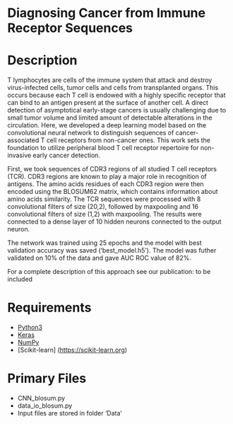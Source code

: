# Diagnosing Cancer from Immune Receptor Sequences 

# Description

T lymphocytes are cells of the immune system that attack and destroy virus-infected cells, tumor cells and cells from transplanted organs. This occurs because each T cell is endowed with a highly specific receptor that can bind to an antigen present at the surface of another cell. A direct detection of asymptotical early-stage cancers is usually challenging due to small tumor volume and limited amount of detectable alterations in the circulation. Here, we developed a deep learning model based on the convolutional neural network to distinguish sequences of cancer-associated T cell receptors from non-cancer ones. This work sets the foundation to utilize peripheral blood T cell receptor repertoire for non-invasive early cancer detection.

First, we took sequences of CDR3 regions of all studied T cell receptors (TCR). CDR3 regions are known to play a major role in recognition of antigens. The amino acids residues of each CDR3 region were then encoded using the BLOSUM62 matrix, which contains information about 
amino acids similarity. The TCR sequences were processed with 8 convolutional filters of size (20,2), followed by maxpooling and 16 convolutional filters of size (1,2) with maxpooling. The results were connected to a dense layer of 10 hidden neurons connected to the output neuron. 

The network was trained using 25 epochs and the model with best validation accuracy was saved (‘best_model.h5’). The model was futher validated on 10% of the data and gave AUC ROC value of 82%.

For a complete description of this approach see our publication:
to be included

# Requirements

* [Python3](https://www.python.org/)
* [Keras](https://keras.io/)
* [NumPy](http://www.numpy.org/) 
* [Scikit-learn] (https://scikit-learn.org)

# Primary Files

 * CNN_blosum.py
 * data_io_blosum.py
 * Input files are stored in folder ‘Data’

